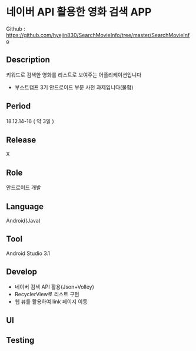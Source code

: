 네이버 API 활용한 영화 검색 APP
=====================

Github : https://github.com/hyejin830/SearchMovieInfo/tree/master/SearchMovieInfo

Description
-----------
키워드로 검색한 영화를 리스트로 보여주는 어플리케이션입니다
- 부스트캠프 3기 안드로이드 부문 사전 과제입니다(불합)

Period
-------
18.12.14-16 ( 약 3일 )

Release
-------
X

Role
----
안드로이드 개발

Language
---------
Android(Java)

Tool
-----
Android Studio 3.1

Develop
-------
- 네이버 검색 API 활용(Json+Volley)
- RecyclerView로 리스트 구현
- 웹 뷰를 활용하여 link 페이지 이동

UI
---

Testing
-----
